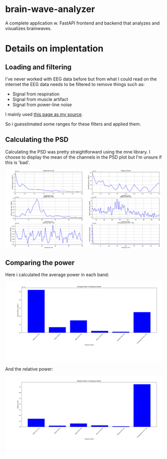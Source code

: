 # brain-wave-analyzer
A complete application w. FastAPI frontend and backend that analyzes and visualizes brainwaves.



# Details on implentation
## Loading and filtering

I've never worked with EEG data before but from what I could read on the internet the EEG data needs to be filtered to remove things such as:
- Signal from respiration 
- Signal from muscle artifact 
- Signal from power-line noise 

I mainly used  [this page as my source](https://neuraldatascience.io/7-eeg/erp_filtering.html).

So i guesstimated some ranges for these filters and applied them. 

## Calculating the PSD

Calculating the PSD was pretty straightforward using the mne library. I choose to display the mean of the channels in the PSD plot but I'm unsure if this is 'bad'.

![figures\frequency_band_psd.png](figures\frequency_band_psd.png)

## Comparing the power

Here i calculated the average power in each band:

![figures\avg_power_freq_bands.png](figures\avg_power_freq_bands.png)

And the relative power:

![figures\rel_power_freq_bands.png](figures\rel_power_freq_bands.png)